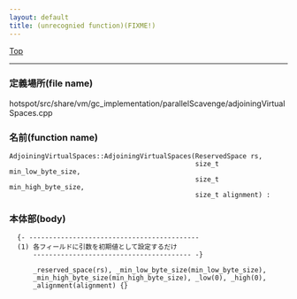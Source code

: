 ```yaml
---
layout: default
title: (unrecognied function)(FIXME!)
---
```

[Top](../index.html)

--- 
### 定義場所(file name)
hotspot/src/share/vm/gc_implementation/parallelScavenge/adjoiningVirtualSpaces.cpp

### 名前(function name)
```
AdjoiningVirtualSpaces::AdjoiningVirtualSpaces(ReservedSpace rs,
                                               size_t min_low_byte_size,
                                               size_t min_high_byte_size,
                                               size_t alignment) :
```

### 本体部(body)
```
  {- -------------------------------------------
  (1) 各フィールドに引数を初期値として設定するだけ
      ---------------------------------------- -}

	  _reserved_space(rs), _min_low_byte_size(min_low_byte_size),
	  _min_high_byte_size(min_high_byte_size), _low(0), _high(0),
	  _alignment(alignment) {}
	
```


